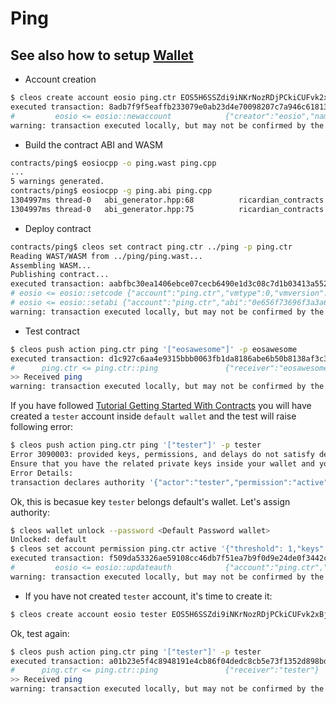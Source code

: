 # Ping

## See also how to setup [Wallet](../../docs/Wallet.md)

- Account creation

```bash
$ cleos create account eosio ping.ctr EOS5H6SSZdi9iNKrNozRDjPCkiCUFvk2xBjDN85heeipTTFe8aG6L EOS78mvwFbFGBBMAc86RfpakWzsMCcvriyy4J1rwthasAREPx6NQp
executed transaction: 8adb7f9f5eaffb233079e0ab23d4e70098207c7a946c61813c8aeeb5955b8a30  200 bytes  396 us
#         eosio <= eosio::newaccount            {"creator":"eosio","name":"ping.ctr","owner":{"threshold":1,"keys":[{"key":"EOS5H6SSZdi9iNKrNozRDjPC...
warning: transaction executed locally, but may not be confirmed by the network yet
```

- Build the contract ABI and WASM

```bash
contracts/ping$ eosiocpp -o ping.wast ping.cpp
...
5 warnings generated.
contracts/ping$ eosiocpp -g ping.abi ping.cpp
1304997ms thread-0   abi_generator.hpp:68          ricardian_contracts  ] Warning, no ricardian clauses found for hello_world
1304997ms thread-0   abi_generator.hpp:75          ricardian_contracts  ] Warning, no ricardian contract found for ping
```

- Deploy contract

```bash
contracts/ping$ cleos set contract ping.ctr ../ping -p ping.ctr
Reading WAST/WASM from ../ping/ping.wast...
Assembling WASM...
Publishing contract...
executed transaction: aabfbc30ea1406ebce07cecb6490e1d3c08c7d1b03413a5526a9761b7a5b8cc8 1800 bytes 495 us
# eosio <= eosio::setcode {"account":"ping.ctr","vmtype":0,"vmversion":0,"code":"0061736d0100000001370b60027f7e006000017e60027...
# eosio <= eosio::setabi {"account":"ping.ctr","abi":"0e656f73696f3a3a6162692f312e3000010470696e670001087265636569766572046e6...
warning: transaction executed locally, but may not be confirmed by the network yet
```

- Test contract

```bash
$ cleos push action ping.ctr ping '["eosawesome"]' -p eosawesome
executed transaction: d1c927c6aa4e9315bbb0063fb1da8186abe6b50b8138af3c3be6039205a1c3cf  104 bytes  974 us
#      ping.ctr <= ping.ctr::ping               {"receiver":"eosawesome"}
>> Received ping
warning: transaction executed locally, but may not be confirmed by the network yet
```

If you have followed [Tutorial Getting Started With Contracts](https://github.com/EOSIO/eos/wiki/Tutorial-Getting-Started-With-Contracts) you will have created a `tester` account inside `default wallet` and the test will raise following error:

```bash
$ cleos push action ping.ctr ping '["tester"]' -p tester
Error 3090003: provided keys, permissions, and delays do not satisfy declared authorizations
Ensure that you have the related private keys inside your wallet and your wallet is unlocked.
Error Details:
transaction declares authority '{"actor":"tester","permission":"active"}', but does not have signatures for it.
```

Ok, this is becasue key `tester` belongs default's wallet. Let's assign authority:

```bash
$ cleos wallet unlock --password <Default Password wallet>
Unlocked: default
$ cleos set account permission ping.ctr active '{"threshold": 1,"keys": [{"key": "<OwnerPublicKey Default Wallet>","weight": 1}],"accounts": [{"permission":{"actor":"tester","permission":"eosio.code"},"weight":1}]}' owner -p ping.ctr
executed transaction: f509da53326ae59108cc46db7f51ea7b9f0d9e24de0f3442cc2abd9720b6a44f  184 bytes  245 us
#         eosio <= eosio::updateauth            {"account":"ping.ctr","permission":"active","parent":"owner","auth":{"threshold":1,"keys":[{"key":"E...
warning: transaction executed locally, but may not be confirmed by the network yet
```

- If you have not created `tester` account, it's time to create it:

```bash
$ cleos create account eosio tester EOS5H6SSZdi9iNKrNozRDjPCkiCUFvk2xBjDN85heeipTTFe8aG6L EOS78mvwFbFGBBMAc86RfpakWzsMCcvriyy4J1rwthasAREPx6NQp
```

Ok, test again:

```bash
$ cleos push action ping.ctr ping '["tester"]' -p tester
executed transaction: a01b23e5f4c8948191e4cb86f04dedc8cb5e73f1352d898bd000a36cbe1c3255  104 bytes  359 us
#      ping.ctr <= ping.ctr::ping               {"receiver":"tester"}
>> Received ping
warning: transaction executed locally, but may not be confirmed by the network yet
```
